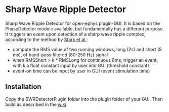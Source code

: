 # Sharp Wave Ripple Detector 

Sharp Wave Ripple Detector for open-ephys plugin-GUI. It is based on the PhaseDetector module available, but fundamentally has a different purpose. It triggers an event  upon detection of a sharp wave ripple complex, according to the method by [Stark et al.](http://www.ncbi.nlm.nih.gov/pmc/articles/PMC4393648/):

* compute the RMS value of two running windows, long (2s) and short (8 ms), of band-pass filtered (80-250 Hz) signal
* when RMSShort > k * RMSLong for continuous 8ms, trigger an event, with k a float constant input by user into GUI (threshold constant)
* event-on time can be input by user in GUI (event stimulation time)

## Installation

Copy the SWRDetectorPlugin folder into the plugin folder of your GUI. Then build as described in the [wiki](https://open-ephys.atlassian.net/wiki/display/OEW/Windows)
